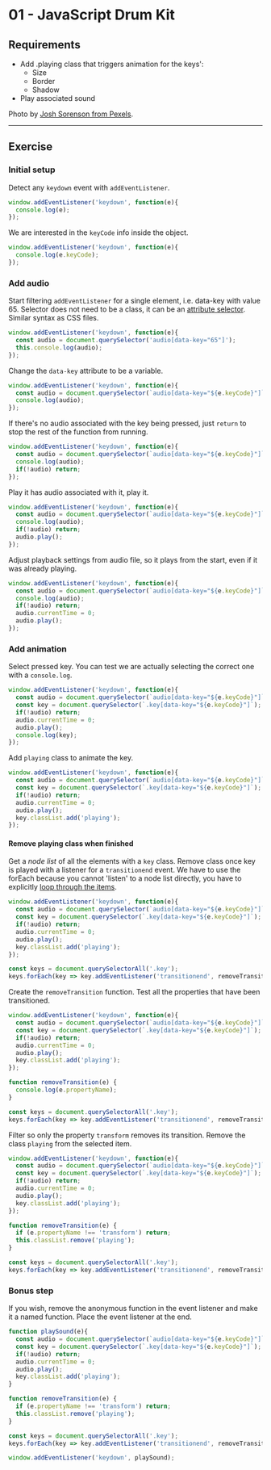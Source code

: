 # 01 - JavaScript Drum Kit

## Requirements
* Add .playing class that triggers animation for the keys':
  * Size
  * Border
  * Shadow
* Play associated sound

Photo by [Josh Sorenson from Pexels](https://www.pexels.com/photo/group-of-people-raise-their-hands-on-stadium-976866/).

- - - -

## Exercise
### Initial setup
Detect any `keydown` event with `addEventListener`.
```javascript
window.addEventListener('keydown', function(e){
  console.log(e);
});
```

We are interested in the `keyCode` info inside the object.
```javascript
window.addEventListener('keydown', function(e){
  console.log(e.keyCode);
});
```

### Add audio
Start filtering `addEventListener` for a single element, i.e. data-key with value 65.
Selector does not need to be a class, it can be an [attribute selector](https://developer.mozilla.org/en-US/docs/Web/CSS/Attribute_selectors). Similar syntax as CSS files.
```javascript
window.addEventListener('keydown', function(e){
  const audio = document.querySelector('audio[data-key="65"]');
  this.console.log(audio);
});
```

Change the `data-key` attribute to be a variable.
```javascript
window.addEventListener('keydown', function(e){
  const audio = document.querySelector(`audio[data-key="${e.keyCode}"]`);
  console.log(audio);
});
```
 
If there's no audio associated with the key being pressed, just `return` to stop the rest of the function from running.
```javascript
window.addEventListener('keydown', function(e){
  const audio = document.querySelector(`audio[data-key="${e.keyCode}"]`);
  console.log(audio);
  if(!audio) return;
});
```

Play it has audio associated with it, play it.
```javascript
window.addEventListener('keydown', function(e){
  const audio = document.querySelector(`audio[data-key="${e.keyCode}"]`);
  console.log(audio);
  if(!audio) return;
  audio.play();
});
```

Adjust playback settings from audio file, so it plays from the start, even if it was already playing.
```javascript
window.addEventListener('keydown', function(e){
  const audio = document.querySelector(`audio[data-key="${e.keyCode}"]`);
  console.log(audio);
  if(!audio) return;
  audio.currentTime = 0;
  audio.play();
});
```

### Add animation
Select pressed key. You can test we are actually selecting the correct one with a `console.log`.
```javascript
window.addEventListener('keydown', function(e){
  const audio = document.querySelector(`audio[data-key="${e.keyCode}"]`);
  const key = document.querySelector(`.key[data-key="${e.keyCode}"]`);
  if(!audio) return;
  audio.currentTime = 0;
  audio.play();
  console.log(key);
});
```

Add `playing` class to animate the key.
```javascript
window.addEventListener('keydown', function(e){
  const audio = document.querySelector(`audio[data-key="${e.keyCode}"]`);
  const key = document.querySelector(`.key[data-key="${e.keyCode}"]`);
  if(!audio) return;
  audio.currentTime = 0;
  audio.play();
  key.classList.add('playing');
});
```

#### Remove playing class when finished
Get a *node list* of all the elements with a `key` class.
Remove class once key is played with a listener for a `transitionend` event.
We have to use the forEach because you cannot 'listen' to a node list directly, you have to explicitly [loop through the items](https://developer.mozilla.org/en-US/docs/Web/API/NodeList).
```javascript
window.addEventListener('keydown', function(e){
  const audio = document.querySelector(`audio[data-key="${e.keyCode}"]`);
  const key = document.querySelector(`.key[data-key="${e.keyCode}"]`);
  if(!audio) return;
  audio.currentTime = 0;
  audio.play();
  key.classList.add('playing');
});

const keys = document.querySelectorAll('.key');
keys.forEach(key => key.addEventListener('transitionend', removeTransition));
```

Create the `removeTransition` function.
Test all the properties that have been transitioned.
```javascript
window.addEventListener('keydown', function(e){
  const audio = document.querySelector(`audio[data-key="${e.keyCode}"]`);
  const key = document.querySelector(`.key[data-key="${e.keyCode}"]`);
  if(!audio) return;
  audio.currentTime = 0;
  audio.play();
  key.classList.add('playing');
});

function removeTransition(e) {
  console.log(e.propertyName);
}

const keys = document.querySelectorAll('.key');
keys.forEach(key => key.addEventListener('transitionend', removeTransition));
```

Filter so only the property `transform` removes its transition.
Remove the class `playing` from the selected item.
```javascript
window.addEventListener('keydown', function(e){
  const audio = document.querySelector(`audio[data-key="${e.keyCode}"]`);
  const key = document.querySelector(`.key[data-key="${e.keyCode}"]`);
  if(!audio) return;
  audio.currentTime = 0;
  audio.play();
  key.classList.add('playing');
});

function removeTransition(e) {
  if (e.propertyName !== 'transform') return;
  this.classList.remove('playing');
}

const keys = document.querySelectorAll('.key');
keys.forEach(key => key.addEventListener('transitionend', removeTransition));
```

### Bonus step
If you wish, remove the anonymous function in the event listener and make it a named function.
Place the event listener at the end.
```javascript
function playSound(e){
  const audio = document.querySelector(`audio[data-key="${e.keyCode}"]`);
  const key = document.querySelector(`.key[data-key="${e.keyCode}"]`);
  if(!audio) return;
  audio.currentTime = 0;
  audio.play();
  key.classList.add('playing');
}

function removeTransition(e) {
  if (e.propertyName !== 'transform') return;
  this.classList.remove('playing');
}

const keys = document.querySelectorAll('.key');
keys.forEach(key => key.addEventListener('transitionend', removeTransition));

window.addEventListener('keydown', playSound);
```